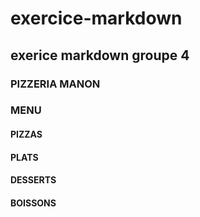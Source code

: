 # exercice-markdown
## exerice markdown groupe 4

### PIZZERIA MANON

### MENU
#### PIZZAS
#### PLATS 
#### DESSERTS
#### BOISSONS

